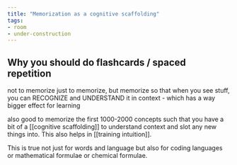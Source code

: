 ```yaml
---
title: "Memorization as a cognitive scaffolding"
tags: 
- room
- under-construction
---
```


## Why you should do flashcards / spaced repetition
not to memorize just to memorize, but memorize so that when you see stuff, you can RECOGNIZE and UNDERSTAND it in context - which has a way bigger effect for learning

also good to memorize the first 1000-2000 concepts such that you have a bit of a [[cognitive scaffolding]] to understand context and slot any new things into. This also helps in [[training intuition]].

This is true not just for words and language but also for coding languages or mathematical formulae or chemical formulae.